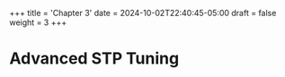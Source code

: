 +++
title = 'Chapter 3'
date = 2024-10-02T22:40:45-05:00
draft = false
weight = 3
+++
# **Advanced STP Tuning**